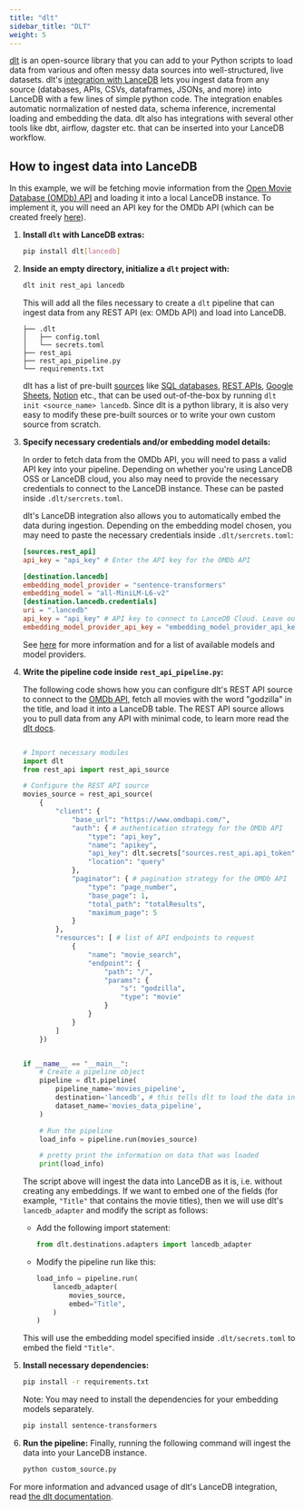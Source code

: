 ```yaml
---
title: "dlt"
sidebar_title: "DLT"
weight: 5
---
```


[dlt](https://dlthub.com/docs/intro) is an open-source library that you can add to your Python scripts to load data from various and often messy data sources into well-structured, live datasets. dlt's [integration with LanceDB](https://dlthub.com/docs/dlt-ecosystem/destinations/lancedb) lets you ingest data from any source (databases, APIs, CSVs, dataframes, JSONs, and more) into LanceDB with a few lines of simple python code. The integration enables automatic normalization of nested data, schema inference, incremental loading and embedding the data. dlt also has integrations with several other tools like dbt, airflow, dagster etc. that can be inserted into your LanceDB workflow.

## How to ingest data into LanceDB  

In this example, we will be fetching movie information from the [Open Movie Database (OMDb) API](https://www.omdbapi.com/) and loading it into a local LanceDB instance. To implement it, you will need an API key for the OMDb API (which can be created freely [here](https://www.omdbapi.com/apikey.aspx)).
  
1. **Install `dlt` with LanceDB extras:**  
    ```sh 
    pip install dlt[lancedb]
    ```

2. **Inside an empty directory, initialize a `dlt` project with:**  
    ```sh
    dlt init rest_api lancedb
    ```
    This will add all the files necessary to create a `dlt` pipeline that can ingest data from any REST API (ex: OMDb API) and load into LanceDB.
    ```text
    ├── .dlt
    │   ├── config.toml
    │   └── secrets.toml
    ├── rest_api
    ├── rest_api_pipeline.py
    └── requirements.txt
    ```
  
    dlt has a list of pre-built [sources](https://dlthub.com/docs/dlt-ecosystem/verified-sources/) like [SQL databases](https://dlthub.com/docs/dlt-ecosystem/verified-sources/sql_database), [REST APIs](https://dlthub.com/docs/dlt-ecosystem/verified-sources/rest_api), [Google Sheets](https://dlthub.com/docs/dlt-ecosystem/verified-sources/google_sheets), [Notion](https://dlthub.com/docs/dlt-ecosystem/verified-sources/notion) etc., that can be used out-of-the-box by running `dlt init <source_name> lancedb`. Since dlt is a python library, it is also very easy to modify these pre-built sources or to write your own custom source from scratch.


3. **Specify necessary credentials and/or embedding model details:**  
    
    In order to fetch data from the OMDb API, you will need to pass a valid API key into your pipeline. Depending on whether you're using LanceDB OSS or LanceDB cloud, you also may need to provide the necessary credentials to connect to the LanceDB instance. These can be pasted inside `.dlt/sercrets.toml`. 

    dlt's LanceDB integration also allows you to automatically embed the data during ingestion. Depending on the embedding model chosen, you may need to paste the necessary credentials inside `.dlt/sercrets.toml`:
    ```toml
    [sources.rest_api]
    api_key = "api_key" # Enter the API key for the OMDb API

    [destination.lancedb]
    embedding_model_provider = "sentence-transformers"
    embedding_model = "all-MiniLM-L6-v2"
    [destination.lancedb.credentials]
    uri = ".lancedb"
    api_key = "api_key" # API key to connect to LanceDB Cloud. Leave out if you are using LanceDB OSS.
    embedding_model_provider_api_key = "embedding_model_provider_api_key" # Not needed for providers that don't need authentication (ollama, sentence-transformers).
    ```
    See [here](https://dlthub.com/docs/dlt-ecosystem/destinations/lancedb#configure-the-destination) for more information and for a list of available models and model providers.  


4. **Write the pipeline code inside `rest_api_pipeline.py`:**  

    The following code shows how you can configure dlt's REST API source to connect to the [OMDb API](https://www.omdbapi.com/), fetch all movies with the word "godzilla" in the title, and load it into a LanceDB table. The REST API source allows you to pull data from any API with minimal code, to learn more read the [dlt docs](https://dlthub.com/docs/dlt-ecosystem/verified-sources/rest_api).

    ```python   

    # Import necessary modules
    import dlt
    from rest_api import rest_api_source

    # Configure the REST API source
    movies_source = rest_api_source(
        {
            "client": {
                "base_url": "https://www.omdbapi.com/",
                "auth": { # authentication strategy for the OMDb API
                    "type": "api_key",
                    "name": "apikey",
                    "api_key": dlt.secrets["sources.rest_api.api_token"], # read API credentials directly from secrets.toml
                    "location": "query"
                },
                "paginator": { # pagination strategy for the OMDb API 
                    "type": "page_number",
                    "base_page": 1,
                    "total_path": "totalResults",
                    "maximum_page": 5
                }
            },
            "resources": [ # list of API endpoints to request
                {
                    "name": "movie_search",
                    "endpoint": {
                        "path": "/",
                        "params": {
                            "s": "godzilla",
                            "type": "movie"
                        }
                    }
                }
            ]
        })


    if __name__ == "__main__":
        # Create a pipeline object
        pipeline = dlt.pipeline(
            pipeline_name='movies_pipeline',
            destination='lancedb', # this tells dlt to load the data into LanceDB
            dataset_name='movies_data_pipeline',
        )

        # Run the pipeline
        load_info = pipeline.run(movies_source)

        # pretty print the information on data that was loaded
        print(load_info)
    ```

    The script above will ingest the data into LanceDB as it is, i.e. without creating any embeddings. If we want to embed one of the fields (for example, `"Title"` that contains the movie titles), then we will use dlt's `lancedb_adapter` and modify the script as follows:  
    
    - Add the following import statement:
        ```python
        from dlt.destinations.adapters import lancedb_adapter
        ```
    - Modify the pipeline run like this:
        ```python
        load_info = pipeline.run(
            lancedb_adapter(
                movies_source,
                embed="Title",
            )
        )
        ```
    This will use the embedding model specified inside `.dlt/secrets.toml` to embed the field `"Title"`.

5. **Install necessary dependencies:**  
    ```sh
    pip install -r requirements.txt
    ```  

    Note: You may need to install the dependencies for your embedding models separately.
    ```sh
    pip install sentence-transformers
    ```

6. **Run the pipeline:**
    Finally, running the following command will ingest the data into your LanceDB instance.
    ```sh
    python custom_source.py
    ```

For more information and advanced usage of dlt's LanceDB integration, read [the dlt documentation](https://dlthub.com/docs/dlt-ecosystem/destinations/lancedb).
